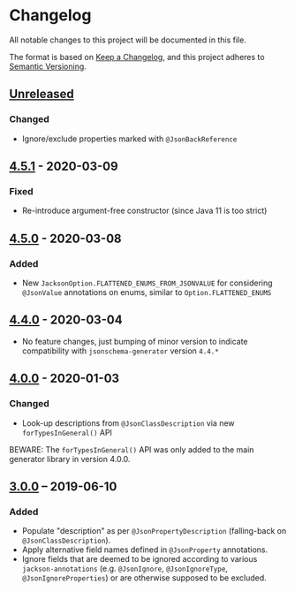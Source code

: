 # Changelog
All notable changes to this project will be documented in this file.

The format is based on [Keep a Changelog](https://keepachangelog.com/en/1.0.0/),
and this project adheres to [Semantic Versioning](https://semver.org/spec/v2.0.0.html).

## [Unreleased]
### Changed
- Ignore/exclude properties marked with `@JsonBackReference`

## [4.5.1] - 2020-03-09
### Fixed
- Re-introduce argument-free constructor (since Java 11 is too strict)

## [4.5.0] - 2020-03-08
### Added
- New `JacksonOption.FLATTENED_ENUMS_FROM_JSONVALUE` for considering `@JsonValue` annotations on enums, similar to `Option.FLATTENED_ENUMS`

## [4.4.0] - 2020-03-04
- No feature changes, just bumping of minor version to indicate compatibility with `jsonschema-generator` version `4.4.*`

## [4.0.0] - 2020-01-03
### Changed
- Look-up descriptions from `@JsonClassDescription` via new `forTypesInGeneral()` API

BEWARE: The `forTypesInGeneral()` API was only added to the main generator library in version 4.0.0.

## [3.0.0] – 2019-06-10
### Added
- Populate "description" as per `@JsonPropertyDescription` (falling-back on `@JsonClassDescription`).
- Apply alternative field names defined in `@JsonProperty` annotations.
- Ignore fields that are deemed to be ignored according to various `jackson-annotations` (e.g. `@JsonIgnore`, `@JsonIgnoreType`, `@JsonIgnoreProperties`) or are otherwise supposed to be excluded.

[Unreleased]: https://github.com/victools/jsonschema-module-jackson/compare/v4.5.1...HEAD
[4.5.1]: https://github.com/victools/jsonschema-module-jackson/compare/v4.5.0...v4.5.1
[4.5.0]: https://github.com/victools/jsonschema-module-jackson/compare/v4.4.0...v4.5.0
[4.4.0]: https://github.com/victools/jsonschema-module-jackson/compare/v4.0.0...v4.4.0
[4.0.0]: https://github.com/victools/jsonschema-module-jackson/compare/v3.0.0...v4.0.0
[3.0.0]: https://github.com/victools/jsonschema-module-jackson/releases/tag/v3.0.0
